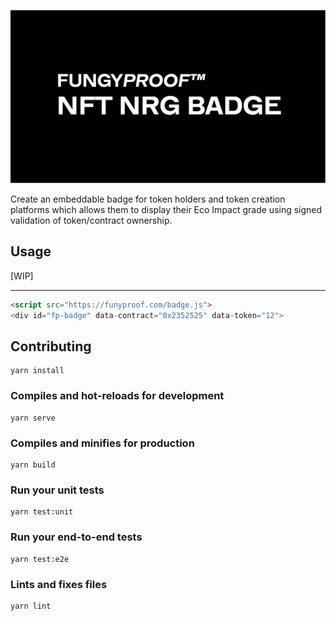
![FungyProof Badge](banner.jpg)

Create an embeddable badge for token holders and token creation platforms which allows them to display their Eco Impact grade using signed validation of token/contract ownership.

## Usage

[WIP]

---

```html
<script src="https://funyproof.com/badge.js">
<div id="fp-badge" data-contract="0x2352525" data-token="12">
```


## Contributing
```
yarn install
```

### Compiles and hot-reloads for development
```
yarn serve
```

### Compiles and minifies for production
```
yarn build
```

### Run your unit tests
```
yarn test:unit
```

### Run your end-to-end tests
```
yarn test:e2e
```

### Lints and fixes files
```
yarn lint
```
